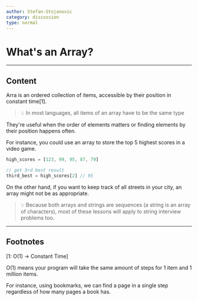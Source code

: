 ```yaml
---
author: Stefan-Stojanovic
category: discussion
type: normal
---
```


# What's an Array?

---
## Content

Arra is an ordered collection of items, accessible by their position in constant time[1].

> 💡 In most languages, all items of an array have to be the same type

They're useful when the order of elements matters or finding elements by their position happens often.

For instance, you could use an array to store the top 5 highest scores in a video game. 

```js
high_scores = [123, 99, 95, 87, 79]

// get 3rd best result
third_best = high_scores[2] // 95
```

On the other hand, if you want to keep track of all streets in your city, an array might not be as appropriate.

> 💡 Because both arrays and strings are sequences (a string is an array of characters), most of these lessons will apply to string interview problems too.

---
## Footnotes

[1: O(1) → Constant Time]

O(1) means your program will take the same amount of steps for 1 item and 1 million items.

For instance, using bookmarks, we can find a page in a single step regardless of how many pages a book has.
 
